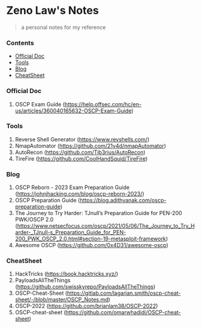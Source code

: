 # Zeno Law's Notes
> a personal notes for my reference

### Contents
- [Official Doc](#official-doc)
- [Tools](#tools)
- [Blog](#blog)
- [CheatSheet](#cheatsheet)

### Official Doc
1. OSCP Exam Guide (https://help.offsec.com/hc/en-us/articles/360040165632-OSCP-Exam-Guide)

### Tools

1. Reverse Shell Generator (https://www.revshells.com/)
1. NmapAutomator (https://github.com/21y4d/nmapAutomator)
1. AutoRecon (https://github.com/Tib3rius/AutoRecon)
1. TireFire (https://github.com/CoolHandSquid/TireFire)

### Blog
1. OSCP Reborn - 2023 Exam Preparation Guide (https://johnjhacking.com/blog/oscp-reborn-2023/)
1. OSCP Preparation Guide (https://blog.adithyanak.com/oscp-preparation-guide)
1. The Journey to Try Harder: TJnull’s Preparation Guide for PEN-200 PWK/OSCP 2.0 (https://www.netsecfocus.com/oscp/2021/05/06/The_Journey_to_Try_Harder-_TJnull-s_Preparation_Guide_for_PEN-200_PWK_OSCP_2.0.html#section-19-metasploit-framework)
1. Awesome OSCP (https://github.com/0x4D31/awesome-oscp)

### CheatSheet
1. HackTricks (https://book.hacktricks.xyz/)
1. PayloadsAllTheThings (https://github.com/swisskyrepo/PayloadsAllTheThings)
1. OSCP-Cheat-Sheet (https://gitlab.com/lagarian.smith/oscp-cheat-sheet/-/blob/master/OSCP_Notes.md)
1. OSCP-2022 (https://github.com/brianlam38/OSCP-2022)
1. OSCP-cheat-sheet (https://github.com/omarwhadidi/OSCP-cheat-sheet)

